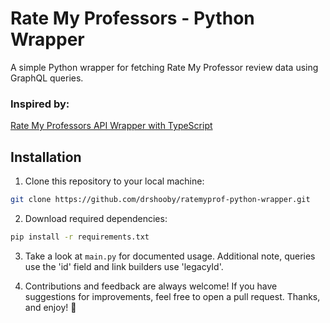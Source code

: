 # Rate My Professors - Python Wrapper

A simple Python wrapper for fetching Rate My Professor review data using GraphQL queries.

### Inspired by:
[Rate My Professors API Wrapper with TypeScript](https://github.com/Michigan-Tech-Courses/rate-my-professors)

## Installation

1. Clone this repository to your local machine:

 ```bash
 git clone https://github.com/drshooby/ratemyprof-python-wrapper.git
 ```

2. Download required dependencies:

```bash
pip install -r requirements.txt
```

3. Take a look at `main.py` for documented usage. Additional note, queries use the 'id' field and link builders use 'legacyId'.

  
4. Contributions and feedback are always welcome! If you have suggestions for improvements, feel free to open a pull request. Thanks, and enjoy! 🙂
